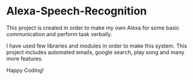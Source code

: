# Alexa-Speech-Recognition
This project is created in order to make my own Alexa for some basic communication and perform task verbally.

I have used few libraries and modules in order to make this system. 
This project includes automated emails, google search, play song and many more features.

Happy Coding!
